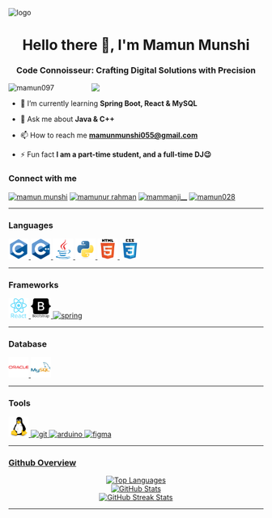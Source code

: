 ![logo](https://github.com/Mamun097/Mamun097/blob/d1bf6b33237a7fba6000e5d9a48d6d2e91cb0600/banner.png)

<h1 align="center">Hello there 👋, I'm Mamun Munshi</h1>
<h3 align="center">Code Connoisseur: Crafting Digital Solutions with Precision</h3>

<img align="right" width="340" src="https://i.pinimg.com/originals/54/e3/7d/54e37d8074ebcde1d96c77d7b2a7f310.gif">

<p align="left"> <img src="https://komarev.com/ghpvc/?username=mamun097&label=Profile%20views&color=0e75b6&style=flat" alt="mamun097" /> </p>

- 🌱 I’m currently learning **Spring Boot, React & MySQL**

- 💬 Ask me about **Java & C++**

- 📫 How to reach me **mamunmunshi055@gmail.com**

- ⚡ Fun fact **I am a part-time student, and a full-time DJ😉**

<h3 align="left">Connect with me</h3>
<p align="left">
<a href="https://www.linkedin.com/in/mamun-munshi-905248239/" target="blank"><img align="center" src="https://raw.githubusercontent.com/rahuldkjain/github-profile-readme-generator/master/src/images/icons/Social/linked-in-alt.svg" alt="mamun munshi" height="30" width="40" /></a>
<a href="https://www.facebook.com/mamunur.rahman.055" target="blank"><img align="center" src="https://raw.githubusercontent.com/rahuldkjain/github-profile-readme-generator/master/src/images/icons/Social/facebook.svg" alt="mamunur rahman" height="30" width="40" /></a>
<a href="https://instagram.com/mammanji__" target="blank"><img align="center" src="https://raw.githubusercontent.com/rahuldkjain/github-profile-readme-generator/master/src/images/icons/Social/instagram.svg" alt="mammanji__" height="30" width="40" /></a>
<a href="https://www.leetcode.com/mamun028" target="blank"><img align="center" src="https://raw.githubusercontent.com/rahuldkjain/github-profile-readme-generator/master/src/images/icons/Social/leet-code.svg" alt="mamun028" height="30" width="40" /></a>
</p><hr>

<h3 align="left">Languages</h3>
<p align="left"> <a href="https://www.cprogramming.com/" target="_blank" rel="noreferrer"> <img src="https://raw.githubusercontent.com/devicons/devicon/master/icons/c/c-original.svg" alt="c" width="40" height="40"/> </a> <a href="https://www.w3schools.com/cpp/" target="_blank" rel="noreferrer"> <img src="https://raw.githubusercontent.com/devicons/devicon/master/icons/cplusplus/cplusplus-original.svg" alt="cplusplus" width="40" height="40"/> </a> <a href="https://www.java.com" target="_blank" rel="noreferrer"> <img src="https://raw.githubusercontent.com/devicons/devicon/master/icons/java/java-original.svg" alt="java" width="40" height="40"/> </a>  <a href="https://www.python.org" target="_blank" rel="noreferrer"> <img src="https://raw.githubusercontent.com/devicons/devicon/master/icons/python/python-original.svg" alt="python" width="40" height="40"/> </a> <a href="https://www.w3.org/html/" target="_blank" rel="noreferrer"> <img src="https://raw.githubusercontent.com/devicons/devicon/master/icons/html5/html5-original-wordmark.svg" alt="html5" width="40" height="40"/> </a> <a href="https://www.w3schools.com/css/" target="_blank" rel="noreferrer"> <img src="https://raw.githubusercontent.com/devicons/devicon/master/icons/css3/css3-original-wordmark.svg" alt="css3" width="40" height="40"/> </a>
</p><hr>

<h3 align="left">Frameworks</h3>
<p align="left"> <a href="https://reactjs.org/" target="_blank" rel="noreferrer"> <img src="https://raw.githubusercontent.com/devicons/devicon/master/icons/react/react-original-wordmark.svg" alt="react" width="40" height="40"/> </a> <a href="https://getbootstrap.com" target="_blank" rel="noreferrer"> <img src="https://raw.githubusercontent.com/devicons/devicon/master/icons/bootstrap/bootstrap-plain-wordmark.svg" alt="bootstrap" width="40" height="40"/> </a> <a href="https://spring.io/" target="_blank" rel="noreferrer"> <img src="https://www.vectorlogo.zone/logos/springio/springio-icon.svg" alt="spring" width="40" height="40"/> </a> </p><hr>

<h3 align="left">Database</h3>
<p align="left"> <a href="https://www.oracle.com/" target="_blank" rel="noreferrer"> <img src="https://raw.githubusercontent.com/devicons/devicon/master/icons/oracle/oracle-original.svg" alt="oracle" width="40" height="40"/> </a> <a href="https://www.mysql.com/" target="_blank" rel="noreferrer"> <img src="https://raw.githubusercontent.com/devicons/devicon/master/icons/mysql/mysql-original-wordmark.svg" alt="mysql" width="40" height="40"/> </a> 
</p><hr>

<h3 align="left">Tools</h3>
<p align="left"> <a href="https://www.linux.org/" target="_blank" rel="noreferrer"> <img src="https://raw.githubusercontent.com/devicons/devicon/master/icons/linux/linux-original.svg" alt="linux" width="40" height="40"/> </a> 
<a href="https://git-scm.com/" target="_blank" rel="noreferrer"> <img src="https://www.vectorlogo.zone/logos/git-scm/git-scm-icon.svg" alt="git" width="40" height="40"/> </a> <a href="https://www.arduino.cc/" target="_blank" rel="noreferrer"> <img src="https://cdn.worldvectorlogo.com/logos/arduino-1.svg" alt="arduino" width="40" height="40"/> </a> <a href="https://www.figma.com/" target="_blank" rel="noreferrer"> <img src="https://www.vectorlogo.zone/logos/figma/figma-icon.svg" alt="figma" width="40" height="40"/>
</p><hr>

<h3 align="left">Github Overview</h3>
<div align="center">
<img src="https://github-readme-stats.vercel.app/api/top-langs/?username=Mamun097&theme=radical&hide_border=false&include_all_commits=true&count_private=true&layout=compact" alt="Top Languages">
</div>
<div align="center">
<img src="https://github-readme-stats.vercel.app/api?username=Mamun097&theme=radical&hide_border=false&include_all_commits=true&count_private=true" alt="GitHub Stats">
</div>
<div align="center">
<img src="https://github-readme-streak-stats.herokuapp.com/?user=Mamun097&theme=radical&hide_border=false" alt="GitHub Streak Stats">
</div>
<hr>




